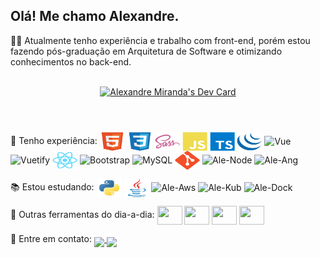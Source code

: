 ## Olá! Me chamo Alexandre.


<p>👨‍💻 Atualmente tenho experiência e trabalho com front-end, porém estou fazendo pós-graduação em Arquitetura de Software e otimizando conhecimentos no back-end.</p>

<div style="display: inline_block"><br>
<div align="center" style="margin-bottom: 25px;">
  <a href="https://app.daily.dev/alexandremiranda"><img src="https://api.daily.dev/devcards/v2/Hsym3COPu4hdrBCX6jDuo.png?type=wide&r=qd3" width="652" alt="Alexandre Miranda's Dev Card"/></a>
</div>
<div style="display: inline_block"><br>
<p>
  📌 Tenho experiência:
  <img align="center" alt="HTML" height="30" width="40" src="https://raw.githubusercontent.com/devicons/devicon/master/icons/html5/html5-original.svg">
  <img align="center" alt="CSS" height="30" width="40" src="https://raw.githubusercontent.com/devicons/devicon/master/icons/css3/css3-original.svg">
  <img align="center" alt="Sass" height="30" width="40" src="https://github.com/devicons/devicon/raw/master/icons/sass/sass-original.svg">
  <img align="center" alt="JavaScrip" height="30" width="40" src="https://raw.githubusercontent.com/devicons/devicon/master/icons/javascript/javascript-plain.svg">
  <img align="center" alt="TypeScript" height="30" width="40" src="https://raw.githubusercontent.com/devicons/devicon/master/icons/typescript/typescript-plain.svg">
  <img align="center" alt="JQuery" height="30" width="40" src="https://github.com/devicons/devicon/raw/master/icons/jquery/jquery-plain.svg" />
  <img align="center" alt="Vue" height="30" width="40" src="https://cdn.jsdelivr.net/gh/devicons/devicon/icons/vuejs/vuejs-original-wordmark.svg">
  <img align="center" alt="Vuetify" height="30" width="40" src="https://cdn.jsdelivr.net/gh/devicons/devicon/icons/vuetify/vuetify-original.svg"> 
  <img align="center" alt="React" height="30" width="40" src="https://raw.githubusercontent.com/devicons/devicon/master/icons/react/react-original.svg">
  <img align="center" alt="Bootstrap" height="30" width="40" src="https://cdn.jsdelivr.net/gh/devicons/devicon/icons/bootstrap/bootstrap-original-wordmark.svg">
  <img align="center" alt="MySQL" height="30" width="40" src="https://cdn.jsdelivr.net/gh/devicons/devicon/icons/mysql/mysql-original.svg" />
  <img align="center" alt="Git" height="30" width="40" src="https://github.com/devicons/devicon/raw/master/icons/git/git-plain.svg" />
  <img align="center" alt="Ale-Node" height="30" width="40" src="https://cdn.jsdelivr.net/gh/devicons/devicon/icons/nodejs/nodejs-original.svg">
  <img align="center" alt="Ale-Ang" height="30" width="40" src="https://cdn.jsdelivr.net/gh/devicons/devicon@latest/icons/angular/angular-original.svg">
</p>
<p>
   📚 Estou estudando:
  <img align="center" alt="Ale-Py" height="30" width="40" src="https://raw.githubusercontent.com/devicons/devicon/master/icons/python/python-original.svg">
  <img align="center" alt="Ale-Ja" height="30" width="40" src="https://raw.githubusercontent.com/devicons/devicon/master/icons/java/java-original.svg">
  <img align="center" alt="Ale-Aws" height="30" width="40" src="https://cdn.jsdelivr.net/gh/devicons/devicon@latest/icons/amazonwebservices/amazonwebservices-original-wordmark.svg">
  <img align="center" alt="Ale-Kub" height="30" width="40" src="https://cdn.jsdelivr.net/gh/devicons/devicon@latest/icons/kubernetes/kubernetes-original-wordmark.svg">
  <img align="center" alt="Ale-Dock" height="30" width="40" src="https://cdn.jsdelivr.net/gh/devicons/devicon@latest/icons/docker/docker-original-wordmark.svg">  
</p>
<p>
   🚀 Outras ferramentas do dia-a-dia:
    <img align="center" height="30" width="40" src="https://cdn.jsdelivr.net/gh/devicons/devicon/icons/vscode/vscode-original.svg" width="35" height="35" /> 
    <img align="center" height="30" width="40" src="https://cdn.jsdelivr.net/gh/devicons/devicon/icons/confluence/confluence-original.svg" width="35" height="35" /> 
    <img align="center" height="30" width="40" src="https://cdn.jsdelivr.net/gh/devicons/devicon/icons/jira/jira-original.svg" width="35" height="35" /> 
    <img align="center" height="30" width="40" src="https://cdn.jsdelivr.net/gh/devicons/devicon/icons/github/github-original.svg" width="35" height="35" />  
</p>
<p>
  📲 Entre em contato:
  <a href = "mailto:thealexandrem@gmail.com">
    <img height="20em" align="middle" src="https://img.shields.io/badge/-Gmail-%23333?style=for-the-badge&logo=gmail&logoColor=white" target="_blank">
  </a>
  <a href="https://www.linkedin.com/in/alxd-miranda/" target="_blank">
    <img height="20em" align="middle" src="https://img.shields.io/badge/-LinkedIn-%230077B5?style=for-the-badge&logo=linkedin&logoColor=white" target="_blank">
  </a> 
</p>
</div>
